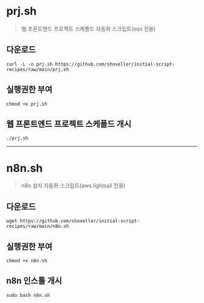 # prj.sh
> 웹 프론트엔드 프로젝트 스케폴드 자동화 스크립트(osx 전용)

## 다운로드
```shell
curl -L -o prj.sh https://github.com/shoveller/initial-script-recipes/raw/main/prj.sh
```

## 실행권한 부여
```shell
chmod +x prj.sh
```

## 웹 프론트엔드 프로젝트 스케폴드 개시
```shell
./prj.sh
```

---
# n8n.sh
> n8n 설치 자동화 스크립트(aws lightsail 전용)

## 다운로드
```shell
wget https://github.com/shoveller/initial-script-recipes/raw/main/n8n.sh
```

## 실행권한 부여
```shell
chmod +x n8n.sh
```

## n8n 인스톨 개시
```shell
sudo bash n8n.sh
```
